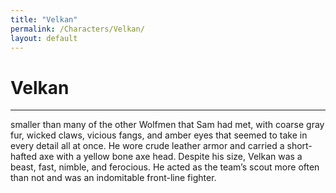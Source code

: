 ```yaml
---
title: "Velkan"
permalink: /Characters/Velkan/
layout: default
---
```

# Velkan
---
smaller than many of the other Wolfmen that Sam
had met, with coarse gray fur, wicked claws, vicious fangs, and
amber eyes that seemed to take in every detail all at once. He wore
crude leather armor and carried a short-hafted axe with a yellow
bone axe head. Despite his size, Velkan was a beast, fast, nimble,
and ferocious. He acted as the team’s scout more often than not and
was an indomitable front-line fighter.